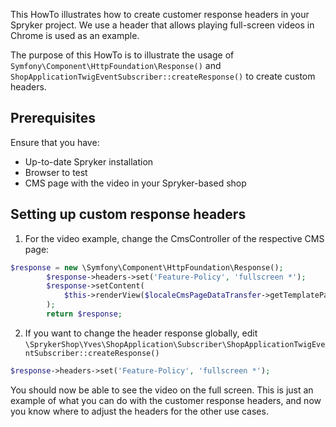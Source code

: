 This HowTo illustrates how to create customer response headers in your Spryker project. We use a header that allows playing full-screen videos in Chrome is used as an example.

The purpose of this HowTo is to illustrate the usage of `Symfony\Component\HttpFoundation\Response()` and `ShopApplicationTwigEventSubscriber::createResponse()` to create custom headers.

## Prerequisites
Ensure that you have:

* Up-to-date Spryker installation
* Browser to test
* CMS page with the video in your Spryker-based shop

## Setting up custom response headers
1. For the video example, change the CmsController of the respective CMS page:
```php
$response = new \Symfony\Component\HttpFoundation\Response();
        $response->headers->set('Feature-Policy', 'fullscreen *');
        $response->setContent(
            $this->renderView($localeCmsPageDataTransfer->getTemplatePath(), $viewData)
        );
        return $response;
```
2. If you want to change the header response globally, edit `\SprykerShop\Yves\ShopApplication\Subscriber\ShopApplicationTwigEventSubscriber::createResponse()`
```php
$response->headers->set('Feature-Policy', 'fullscreen *');
```

You should now be able to see the video on the full screen. This is just an example of what you can do with the customer response headers, and now you know where to adjust the headers for the other use cases.